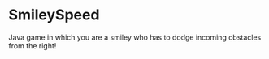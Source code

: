 # SmileySpeed

Java game in which you are a smiley who has to dodge incoming obstacles from the right!
